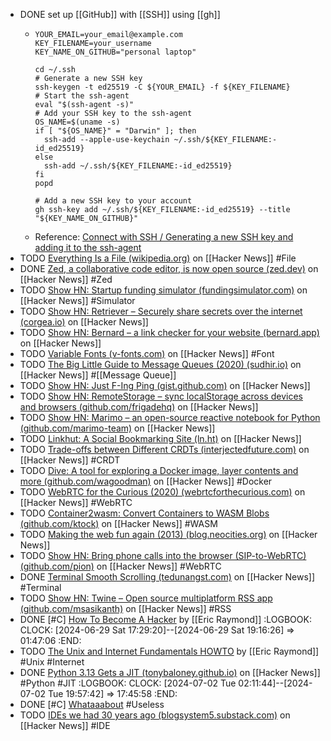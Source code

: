 - DONE set up [[GitHub]] with [[SSH]] using [[gh]]
	- ```shell
	  YOUR_EMAIL=your_email@example.com
	  KEY_FILENAME=your_username
	  KEY_NAME_ON_GITHUB="personal laptop"
	  
	  cd ~/.ssh
	  # Generate a new SSH key
	  ssh-keygen -t ed25519 -C ${YOUR_EMAIL} -f ${KEY_FILENAME}
	  # Start the ssh-agent
	  eval "$(ssh-agent -s)"
	  # Add your SSH key to the ssh-agent
	  OS_NAME=$(uname -s)
	  if [ "${OS_NAME}" = "Darwin" ]; then
	  	ssh-add --apple-use-keychain ~/.ssh/${KEY_FILENAME:-id_ed25519}
	  else
	  	ssh-add ~/.ssh/${KEY_FILENAME:-id_ed25519}
	  fi
	  popd
	  
	  # Add a new SSH key to your account
	  gh ssh-key add ~/.ssh/${KEY_FILENAME:-id_ed25519} --title "${KEY_NAME_ON_GITHUB}"
	  ```
	- Reference:
	  [Connect with SSH / Generating a new SSH key and adding it to the ssh-agent](https://docs.github.com/authentication/connecting-to-github-with-ssh/generating-a-new-ssh-key-and-adding-it-to-the-ssh-agent#generating-a-new-ssh-key)
- TODO [Everything Is a File (wikipedia.org)](https://news.ycombinator.com/item?id=39122841) on [[Hacker News]] #File
- DONE [Zed, a collaborative code editor, is now open source (zed.dev)](https://news.ycombinator.com/item?id=39119835) on [[Hacker News]] #Zed
- TODO [Show HN: Startup funding simulator (fundingsimulator.com)](https://news.ycombinator.com/item?id=39120647) on [[Hacker News]] #Simulator
- TODO [Show HN: Retriever – Securely share secrets over the internet (corgea.io)](https://news.ycombinator.com/item?id=39105502) on [[Hacker News]]
- TODO [Show HN: Bernard – a link checker for your website (bernard.app)](https://news.ycombinator.com/item?id=39102398) on [[Hacker News]]
- TODO [Variable Fonts (v-fonts.com)](https://news.ycombinator.com/item?id=39162937) on [[Hacker News]] #Font
- TODO [The Big Little Guide to Message Queues (2020) (sudhir.io)](https://news.ycombinator.com/item?id=39180891) on [[Hacker News]] #[[Message Queue]]
- TODO [Show HN: Just F-Ing Ping (gist.github.com)](https://news.ycombinator.com/item?id=38973188) on [[Hacker News]]
- TODO [Show HN: RemoteStorage – sync localStorage across devices and browsers (github.com/frigadehq)](https://news.ycombinator.com/item?id=38972358) on [[Hacker News]]
- TODO [Show HN: Marimo – an open-source reactive notebook for Python (github.com/marimo-team)](https://news.ycombinator.com/item?id=38971966) on [[Hacker News]]
- TODO [Linkhut: A Social Bookmarking Site (ln.ht)](https://news.ycombinator.com/item?id=38936341) on [[Hacker News]]
- TODO [Trade-offs between Different CRDTs (interjectedfuture.com)](https://news.ycombinator.com/item?id=38916647) on [[Hacker News]] #CRDT
- TODO [Dive: A tool for exploring a Docker image, layer contents and more (github.com/wagoodman)](https://news.ycombinator.com/item?id=38913425) on [[Hacker News]] #Docker
- TODO [WebRTC for the Curious (2020) (webrtcforthecurious.com)](https://news.ycombinator.com/item?id=38875542) on [[Hacker News]] #WebRTC
- TODO [Container2wasm: Convert Containers to WASM Blobs (github.com/ktock)](https://news.ycombinator.com/item?id=38856559) on [[Hacker News]] #WASM
- TODO [Making the web fun again (2013) (blog.neocities.org)](https://news.ycombinator.com/item?id=38870184) on [[Hacker News]]
- TODO [Show HN: Bring phone calls into the browser (SIP-to-WebRTC) (github.com/pion)](https://news.ycombinator.com/item?id=38869672) on [[Hacker News]] #WebRTC
- DONE [Terminal Smooth Scrolling (tedunangst.com)](https://news.ycombinator.com/item?id=38851642) on [[Hacker News]] #Terminal
- TODO [Show HN: Twine – Open source multiplatform RSS app (github.com/msasikanth)](https://news.ycombinator.com/item?id=39201643) on [[Hacker News]] #RSS
- DONE [#C] [How To Become A Hacker](http://www.catb.org/~esr/faqs/hacker-howto.html) by [[Eric Raymond]]
  :LOGBOOK:
  CLOCK: [2024-06-29 Sat 17:29:20]--[2024-06-29 Sat 19:16:26] => 01:47:06
  :END:
- TODO [The Unix and Internet Fundamentals HOWTO](https://tldp.org/HOWTO/Unix-and-Internet-Fundamentals-HOWTO/index.html) by [[Eric Raymond]] #Unix #Internet
- DONE [Python 3.13 Gets a JIT (tonybaloney.github.io)](https://news.ycombinator.com/item?id=38923741) on [[Hacker News]] #Python #JIT
  :LOGBOOK:
  CLOCK: [2024-07-02 Tue 02:11:44]--[2024-07-02 Tue 19:57:42] =>  17:45:58
  :END:
- DONE [#C] [Whataaabout](https://www.whataaabout.com/) #Useless
- TODO [IDEs we had 30 years ago (blogsystem5.substack.com)](https://news.ycombinator.com/item?id=38792446) on [[Hacker News]] #IDE